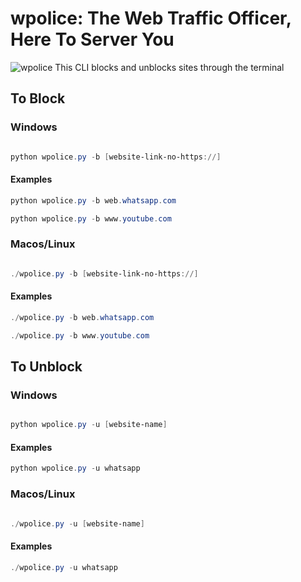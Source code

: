 #   wpolice: The Web Traffic Officer, Here To Server You
![wpolice](https://www.pngkey.com/png/detail/133-1333726_policeman-officer-stop-cop-uniform-securit-stop-police.png)
This CLI blocks and unblocks sites through the terminal


## To Block

### Windows
```powershell

python wpolice.py -b [website-link-no-https://]

```

#### Examples

```powershell
python wpolice.py -b web.whatsapp.com
```
```powershell
python wpolice.py -b www.youtube.com
```

### Macos/Linux
```powershell

./wpolice.py -b [website-link-no-https://]

```

#### Examples

```powershell
./wpolice.py -b web.whatsapp.com
```
```powershell
./wpolice.py -b www.youtube.com
```
## To Unblock

### Windows
```powershell

python wpolice.py -u [website-name]

```
#### Examples

```powershell
python wpolice.py -u whatsapp
```
### Macos/Linux
```powershell

./wpolice.py -u [website-name]

```
#### Examples

```powershell
./wpolice.py -u whatsapp
```